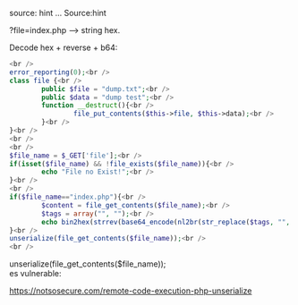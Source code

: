 
source: hint 
...
Source:hint


?file=index.php --> string hex.

Decode hex + reverse + b64:
```php
<br />
error_reporting(0);<br />
class file {<br />
        public $file = "dump.txt";<br />
        public $data = "dump test";<br />
        function __destruct(){<br />
                file_put_contents($this->file, $this->data);<br />
        }<br />
}<br />
<br />
<br />
$file_name = $_GET['file'];<br />
if(isset($file_name) && !file_exists($file_name)){<br />
        echo "File no Exist!";<br />
}<br />
<br />
if($file_name=="index.php"){<br />
        $content = file_get_contents($file_name);<br />
        $tags = array("", "");<br />
        echo bin2hex(strrev(base64_encode(nl2br(str_replace($tags, "", $content)))));<br />
}<br />
unserialize(file_get_contents($file_name));<br />
<br />
```

unserialize(file_get_contents($file_name));<br /> es vulnerable:

https://notsosecure.com/remote-code-execution-php-unserialize

